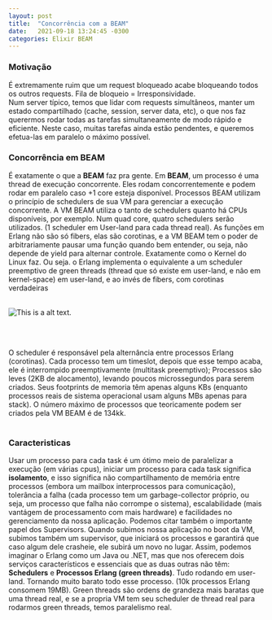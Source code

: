 ```yaml
---
layout: post
title:  "Concorrência com a BEAM"
date:   2021-09-18 13:24:45 -0300
categories: Elixir BEAM 
---
```



### Motivação

É extremamente ruim que um request bloqueado acabe bloqueando todos os outros requests. Fila de bloqueio = Irresponsividade. <br/>
Num server típico, temos que lidar com requests simultâneos, manter um estado compartilhado (cache, session, server data, etc), o que nos faz querermos rodar todas as tarefas simultaneamente de modo rápido e eficiente. Neste caso, muitas tarefas ainda estão pendentes, e queremos efetua-las em paralelo o máximo possível. <br/>



### Concorrência em BEAM 

É exatamente o que a <strong>BEAM</strong> faz pra gente. Em <strong>BEAM</strong>, um processo é uma thread de execução concorrente. Eles rodam concorrentemente e podem rodar em paralelo caso +1 core esteja disponível. Processos BEAM utilizam o princípio de schedulers de sua VM para gerenciar a execução concorrente. A VM BEAM utiliza o tanto de schedulers quanto há CPUs disponíveis, por exemplo. Num quad core, quatro schedulers serão utilizados. (1 scheduler em User-land para cada thread real). As funções em Erlang não são só fibers, elas são corotinas, e a VM BEAM tem o poder de arbitrariamente pausar uma função quando bem entender, ou seja, não depende de yield para alternar controle. Exatamente como o Kernel do Linux faz. Ou seja. o Erlang implementa o equivalente a um scheduler preemptivo de green threads (thread que só existe em user-land, e não em kernel-space) em user-land, e ao invés de fibers, com corotinas verdadeiras<br/><br/>

![This is a alt text.](https://miro.medium.com/max/1400/0*acC0P3hFGAGywgGz.png "This is a sample image.")

<br/><br/>

O scheduler é responsável pela alternância entre processos Erlang (corotinas). Cada processo tem um timeslot, depois que esse tempo acaba, ele é interrompido preemptivamente (multitask preemptivo); Processos são leves (2KB de alocamento), levando poucos microssegundos para serem criados. Seus footprints de memoria têm apenas alguns KBs (enquanto processos reais de sistema operacional usam alguns MBs apenas para stack). O número máximo de processos que teoricamente podem ser criados pela VM BEAM é de 134kk. <br/><br/>


### Caracteristicas
Usar um processo para cada task é um ótimo meio de paralelizar a execução (em várias cpus), iniciar um processo para cada task significa <strong>isolamento</strong>, e isso significa não compartilhamento de memória entre processos (embora um mailbox interprocessos para comunicação), tolerância a falha (cada processo tem um garbage-collector próprio, ou seja, um processo que falha não corrompe o sistema), escalabilidade (mais vantágem de processamento com mais hardware) e facilidades no gerenciamento da nossa aplicação. Podemos citar também o importante papel dos Supervisors. Quando subimos nossa aplicação no boot da VM, subimos também um supervisor, que iniciará os processos e garantirá que caso algum dele crasheie, ele subirá um novo no lugar. Assim, podemos imaginar o Erlang como um Java ou .NET, mas que nos oferecem dois serviços característicos e essenciais que as duas outras não têm: <strong>Schedulers</strong> e <strong>Processos Erlang (green threads)</strong>. Tudo rodando em user-land. Tornando muito barato todo esse processo. (10k processos Erlang consomem 19MB). Green threads são ordens de grandeza mais baratas que uma thread real, e se a propria VM tem seu scheduler de thread real para rodarmos green threads, temos paralelismo real.<br/><br/>